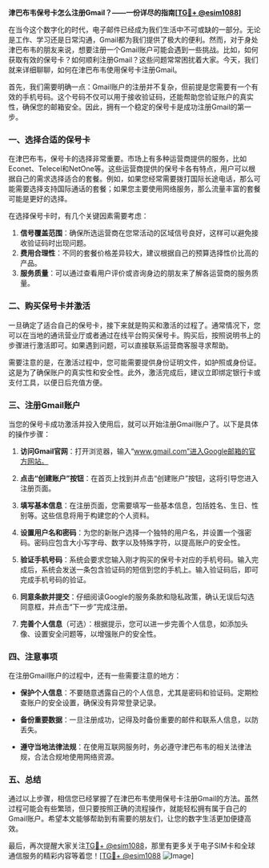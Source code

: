 **津巴布韦保号卡怎么注册Gmail？——一份详尽的指南[[TG💪+ @esim1088](https://t.me/s/esim1088)]**

在当今这个数字化的时代，电子邮件已经成为我们生活中不可或缺的一部分。无论是工作、学习还是日常沟通，Gmail都为我们提供了极大的便利。然而，对于身处津巴布韦的朋友来说，想要注册一个Gmail账户可能会遇到一些挑战。比如，如何获取有效的保号卡？如何顺利注册Gmail？这些问题常常困扰着大家。今天，我们就来详细聊聊，如何在津巴布韦使用保号卡注册Gmail。

首先，我们需要明确一点：Gmail账户的注册并不复杂，但前提是您需要有一个有效的手机号码。这个号码不仅可以用于接收验证码，还能帮助您验证账户的真实性，确保您的邮箱安全。因此，拥有一个稳定的保号卡是成功注册Gmail的第一步。

### 一、选择合适的保号卡

在津巴布韦，保号卡的选择非常重要。市场上有多种运营商提供的服务，比如Econet、Telecel和NetOne等。这些运营商提供的保号卡各有特点，用户可以根据自己的需求选择适合的套餐。例如，如果您经常需要拨打国际长途电话，那么可能需要选择支持国际通话的套餐；如果您主要使用网络服务，那么流量丰富的套餐可能是更好的选择。

在选择保号卡时，有几个关键因素需要考虑：

1. **信号覆盖范围**：确保所选运营商在您常活动的区域信号良好，这样可以避免接收验证码时出现问题。
2. **费用合理性**：不同的套餐价格差异较大，建议根据自己的预算选择性价比高的产品。
3. **服务质量**：可以通过查看用户评价或咨询身边的朋友来了解各运营商的服务质量。

### 二、购买保号卡并激活

一旦确定了适合自己的保号卡，接下来就是购买和激活的过程了。通常情况下，您可以在当地的通讯营业厅或者通过在线平台购买保号卡。购买后，按照说明书上的步骤进行激活即可。如果遇到问题，可以直接联系运营商客服寻求帮助。

需要注意的是，在激活过程中，您可能需要提供身份证明文件，如护照或身份证。这是为了确保账户的真实性和安全性。此外，激活完成后，建议立即绑定银行卡或支付工具，以便日后充值方便。

### 三、注册Gmail账户

当您的保号卡成功激活并投入使用后，就可以开始注册Gmail账户了。以下是具体的操作步骤：

1. **访问Gmail官网**：打开浏览器，输入“www.gmail.com”进入Google邮箱的官方网站。
   
2. **点击“创建账户”按钮**：在首页上找到并点击“创建账户”按钮，这将引导您进入注册页面。

3. **填写基本信息**：在注册页面，您需要填写一些基本信息，包括姓名、生日、性别等。这些信息将用于构建您的个人资料。

4. **设置用户名和密码**：为您的新账户选择一个独特的用户名，并设置一个强密码。密码应包含大小写字母、数字以及特殊字符，以提高账户的安全性。

5. **验证手机号码**：系统会要求您输入刚才购买的保号卡对应的手机号码。输入完成后，系统会发送一条包含验证码的短信到您的手机上。输入验证码后，即可完成手机号码的验证。

6. **同意条款并提交**：仔细阅读Google的服务条款和隐私政策，确认无误后勾选同意框，并点击“下一步”完成注册。

7. **完善个人信息**（可选）：根据提示，您可以进一步完善个人信息，如添加头像、设置安全问题等，以增强账户的安全性。

### 四、注意事项

在注册Gmail账户的过程中，还有一些需要注意的地方：

- **保护个人信息**：不要随意透露自己的个人信息，尤其是密码和验证码。定期检查账户的安全设置，确保没有异常登录记录。
  
- **备份重要数据**：一旦注册成功，记得及时备份重要的邮件和联系人信息，以防丢失。

- **遵守当地法律法规**：在使用互联网服务时，务必遵守津巴布韦的相关法律法规，合法合规地使用网络资源。

### 五、总结

通过以上步骤，相信您已经掌握了在津巴布韦使用保号卡注册Gmail的方法。虽然过程可能会有些繁琐，但只要按照正确的流程操作，就能轻松拥有属于自己的Gmail账户。希望本文能够帮助到有需要的朋友们，让您的数字生活更加便捷高效。

最后，再次提醒大家关注[TG💪+ @esim1088](https://t.me/s/esim1088)，那里有更多关于电子SIM卡和全球通信服务的精彩内容等着您！[[TG💪+ @esim1088](https://t.me/s/esim1088) ![Image](https://i.postimg.cc/4NQfJmqS/Snipaste-2025-05-13-00-14-12.png)]